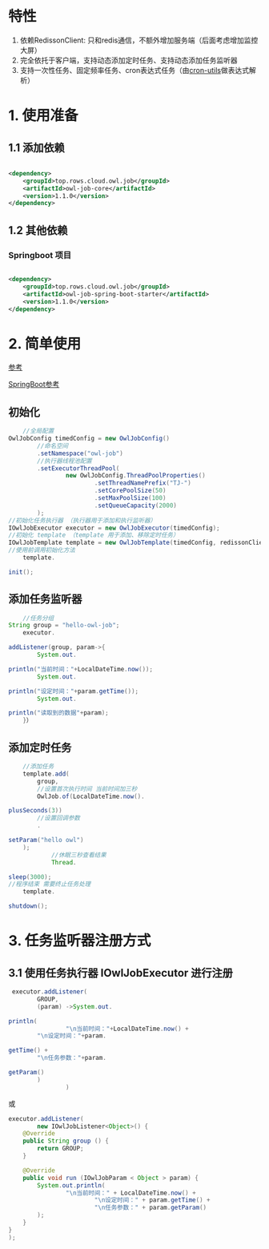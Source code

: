 # 特性

1. 依赖RedissonClient: 只和redis通信，不额外增加服务端（后面考虑增加监控大屏）
2. 完全依托于客户端，支持动态添加定时任务、支持动态添加任务监听器
3. 支持一次性任务、固定频率任务、cron表达式任务（由[cron-utils](https://github.com/jmrozanec/cron-utils)做表达式解析）

# 1. 使用准备

## 1.1 添加依赖

```xml

<dependency>
    <groupId>top.rows.cloud.owl.job</groupId>
    <artifactId>owl-job-core</artifactId>
    <version>1.1.0</version>
</dependency>
```

## 1.2  其他依赖

### Springboot 项目

```xml

<dependency>
    <groupId>top.rows.cloud.owl.job</groupId>
    <artifactId>owl-job-spring-boot-starter</artifactId>
    <version>1.1.0</version>
</dependency>
```

# 2. 简单使用

[参考](/owl-job-core/src/test/java/top/rows/cloud/owl/job/core)

[SpringBoot参考](/owl-job-spring-boot-starter/src/test/java/top/rows/cloud/owl/job/spring)

## 初始化

```java
    //全局配置
OwlJobConfig timedConfig = new OwlJobConfig()
        //命名空间
        .setNamespace("owl-job")
        //执行器线程池配置
        .setExecutorThreadPool(
                new OwlJobConfig.ThreadPoolProperties()
                        .setThreadNamePrefix("TJ-")
                        .setCorePoolSize(50)
                        .setMaxPoolSize(100)
                        .setQueueCapacity(2000)
        );
//初始化任务执行器 （执行器用于添加和执行监听器）
IOwlJobExecutor executor = new OwlJobExecutor(timedConfig);
//初始化 template （template 用于添加、移除定时任务）
IOwlJobTemplate template = new OwlJobTemplate(timedConfig, redissonClient, executor);
//使用前调用初始化方法
    template.

init();
```

## 添加任务监听器

```java
    //任务分组
String group = "hello-owl-job";
    executor.

addListener(group, param->{
        System.out.

println("当前时间："+LocalDateTime.now());
        System.out.

println("设定时间："+param.getTime());
        System.out.

println("读取到的数据"+param);
    }）
```

## 添加定时任务

```java
    //添加任务
    template.add(
        group,
        //设置首次执行时间 当前时间加三秒
        OwlJob.of(LocalDateTime.now().

plusSeconds(3))
        //设置回调参数
        .

setParam("hello owl")
    );
            //休眠三秒查看结果
            Thread.

sleep(3000);
//程序结束 需要终止任务处理
    template.

shutdown();
```

# 3. 任务监听器注册方式

## 3.1 使用任务执行器 IOwlJobExecutor 进行注册

```java
 executor.addListener(
        GROUP,
        (param) ->System.out.

println(
                "\n当前时间："+LocalDateTime.now() +
        "\n设定时间："+param.

getTime() +
        "\n任务参数："+param.

getParam()
        )
                )
```

或

```java
executor.addListener(
        new IOwlJobListener<Object>() {
    @Override
    public String group () {
        return GROUP;
    }

    @Override
    public void run (IOwlJobParam < Object > param) {
        System.out.println(
                "\n当前时间：" + LocalDateTime.now() +
                        "\n设定时间：" + param.getTime() +
                        "\n任务参数：" + param.getParam()
        );
    }
}
);
```

